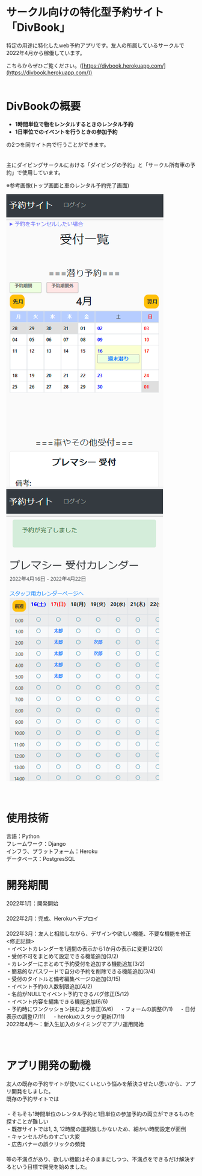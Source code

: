 # サークル向けの特化型予約サイト「DivBook」

特定の用途に特化したweb予約アプリです。友人の所属しているサークルで2022年4月から稼働しています。

こちらからぜひご覧ください。([https://divbook.herokuapp.com/](https://divbook.herokuapp.com/))  
　  

# DivBookの概要

- **1時間単位で物をレンタルするときのレンタル予約**
- **1日単位でのイベントを行うときの参加予約**

の2つを同サイト内で行うことができます。  
　  

主にダイビングサークルにおける「ダイビングの予約」と「サークル所有車の予約」で使用しています。

※参考画像(トップ画面と車のレンタル予約完了画面)

![test_img1](img/img1.png)
![test_img2](img/img2.png)


　  
# 使用技術

言語：Python  
フレームワーク：Django  
インフラ、プラットフォーム：Heroku  
データベース：PostgresSQL  


# 開発期間 

2022年1月：開発開始  
　  
2022年2月：完成、Herokuへデプロイ  
　  
2022年3月：友人と相談しながら、デザインや欲しい機能、不要な機能を修正  
  <修正記録>  
  ・イベントカレンダーを1週間の表示から1か月の表示に変更(2/20)  
  ・受付不可をまとめて設定できる機能追加(3/2)  
  ・カレンダーにまとめて予約受付を追加する機能追加(3/2)  
  ・簡易的なパスワードで自分の予約を削除できる機能追加(3/4)  
  ・受付のタイトルと備考編集ページの追加(3/15)  
  ・イベント予約の人数制限追加(4/2)  
  ・名前がNULLでイベント予約できるバグ修正(5/12)  
  ・イベント内容を編集できる機能追加(6/6)  
  ・予約時にワンクッション挟むよう修正(6/6)　
  ・フォームの調整(7/1)　
  ・日付表示の調整(7/11)　
  ・herokuのスタック更新(7/11)　
  　  
2022年4月～：新入生加入のタイミングでアプリ運用開始  
　  
　  

# アプリ開発の動機  
友人の既存の予約サイトが使いにくいという悩みを解決させたい思いから、アプリ開発をしました。  
既存の予約サイトでは  
　  
・そもそも1時間単位のレンタル予約と1日単位の参加予約の両立ができるものを探すことが難しい  
・既存サイトでは1, 3, 12時間の選択肢しかないため、細かい時間設定が面倒  
・キャンセルがものすごい大変  
・広告バナーの誤クリックの頻発  
　  
等の不満点があり、欲しい機能はそのままにしつつ、不満点をできるだけ解決するという目標で開発を始めました。
